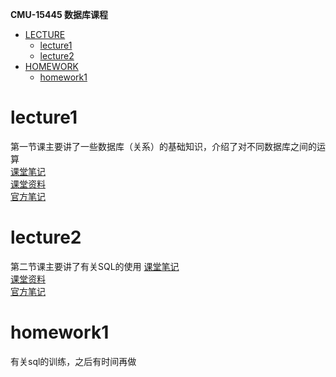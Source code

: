 **CMU-15445 数据库课程**  
* [LECTURE](#LECTURE)
    * [lecture1](#lectrur1)
    * [lecture2](#lectrur2)  
* [HOMEWORK](#HOMEWORK)  
    * [homework1](#homework1)  

# lecture1
第一节课主要讲了一些数据库（关系）的基础知识，介绍了对不同数据库之间的运算  
[课堂笔记](/note/lecture/lecture1.md)    
[课堂资料](/material/lecture/01-introduction.pdf)  
[官方笔记](/material/lecture/note.pdf)  
# lecture2
第二节课主要讲了有关SQL的使用
[课堂笔记](/note/lecture/lecture2.md)  
[课堂资料](/material/lecture/lecture2/02-advancedsql.pdf)  
[官方笔记](/material/lecture/lecture2/note.pdf)  
# homework1  
有关sql的训练，之后有时间再做  